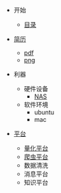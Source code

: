 - 开始
  - [目录](/started/toc.md)

- [简历](/resume)

  - [pdf](/resume)
  - [png](/resume-pic)

- 利器
  - 硬件设备
    - [NAS](/devices/nas.md)
  - 软件环境
    - ubuntu
    - mac

- [平台](/platforms/)
  - [量化平台](/platforms/quant/)
  - [爬虫平台](https://github.com/crawlab-team/crawlab)
  - 数据清洗
  - 消息平台
  - 知识平台
